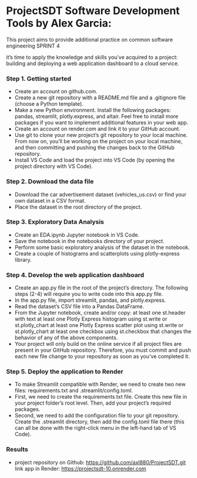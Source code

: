 # ProjectSDT Software Development Tools by Alex Garcia: 
This project aims to provide additional practice on common software engineering SPRINT 4

it’s time to apply the knowledge and skills you’ve acquired to a project: building and deploying a web application dashboard to a cloud service.

### Step 1. Getting started

- Create an account on github.com.
- Create a new git repository with a README.md file and a .gitignore file (choose a Python template).
- Make a new Python environment. Install the following packages: pandas, streamlit, plotly.express, and altair. Feel free to install more packages if you want to implement additional features in your web app.
- Create an account on render.com and link it to your GitHub account.
- Use git to clone your new project’s git repository to your local machine. From now on, you’ll be working on the project on your local machine, and then committing and pushing the changes back to the GitHub repository.
- Install VS Code and load the project into VS Code (by opening the project directory with VS Code).

### Step 2. Download the data file

- Download the car advertisement dataset (vehicles_us.csv) or find your own dataset in a CSV format.
- Place the dataset in the root directory of the project.

### Step 3. Exploratory Data Analysis

- Create an EDA.ipynb Jupyter notebook in VS Code.
- Save the notebook in the notebooks directory of your project.
- Perform some basic exploratory analysis of the dataset in the notebook.
- Create a couple of histograms and scatterplots using plotly-express library.

### Step 4. Develop the web application dashboard

- Create an app.py file in the root of the project’s directory. The following steps (2-4) will require you to write code into this app.py file.
- In the app.py file, import streamlit, pandas, and plotly.express.
- Read the dataset’s CSV file into a Pandas DataFrame.
- From the Jupyter notebook, create and/or copy:
at least one st.header with text
at least one Plotly Express histogram using st.write or st.plotly_chart
at least one Plotly Express scatter plot using st.write or st.plotly_chart
at least one checkbox using st.checkbox that changes the behavior of any of the above components.
- Your project will only build on the online service if all project files are present in your GitHub repository. Therefore, you must commit and push each new file change to your repository as soon as you’ve completed it.

### Step 5. Deploy the application to Render

- To make Streamlit compatible with Render, we need to create two new files: requirements.txt and .streamlit/config.toml.
- First, we need to create the requirements.txt file. Create this new file in your project folder’s root level. Then, add your project’s required packages. 
- Second, we need to add the configuration file to your git repository. Create the .streamlit directory, then add the config.toml file there (this can all be done with the right-click menu in the left-hand tab of VS Code).

### Results
- project repository on Github:
https://github.com/axl880/ProjectSDT.git
link app in Render:
https://projectsdt-10.onrender.com
